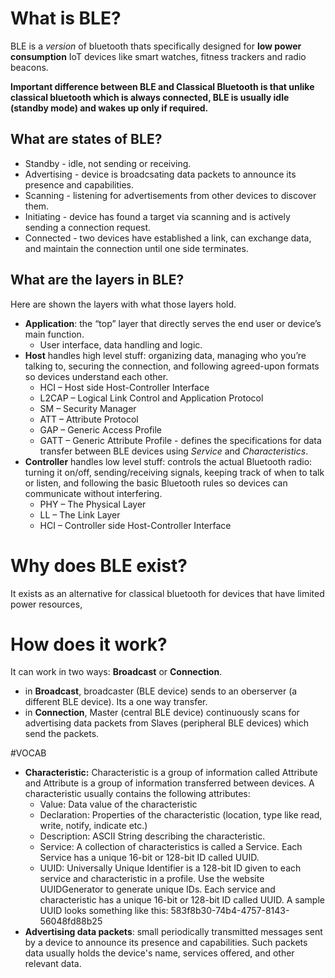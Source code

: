 # What is BLE?
BLE is a *version* of bluetooth thats specifically designed for **low power consumption** IoT devices like smart watches, fitness trackers and radio beacons.

**Important difference between BLE and Classical Bluetooth is that unlike classical bluetooth which is always connected, BLE is usually idle (standby mode) and wakes up only if required.**

## What are states of BLE?
- Standby - idle, not sending or receiving.
- Advertising - device is broadcsating data packets to announce its presence and capabilities.
- Scanning - listening for advertisements from other devices to discover them. 
- Initiating - device has found a target via scanning and is actively sending a connection request.
- Connected -  two devices have established a link, can exchange data, and maintain the connection until one side terminates.

## What are the layers in BLE?
Here are shown the layers with what those layers hold.
- **Application**: the “top” layer that directly serves the end user or device’s main function.
    - User interface, data handling and logic.
- **Host** handles high level stuff: organizing data, managing who you’re talking to, securing the connection, and following agreed-upon formats so devices understand each other.
    - HCI – Host side Host-Controller Interface
    - L2CAP – Logical Link Control and Application Protocol
    - SM – Security Manager
    - ATT – Attribute Protocol
    - GAP – Generic Access Profile
    - GATT – Generic Attribute Profile - defines the specifications for data transfer between BLE devices using *Service* and *Characteristics*.
- **Controller** handles low level stuff: controls the actual Bluetooth radio: turning it on/off, sending/receiving signals, keeping track of when to talk or listen, and following the basic Bluetooth rules so devices can communicate without interfering.
    - PHY – The Physical Layer
    - LL – The Link Layer
    - HCI – Controller side Host-Controller Interface


# Why does BLE exist?
It exists as an alternative for classical bluetooth for devices that have limited power resources,

# How does it work?
It can work in two ways: **Broadcast** or **Connection**. 
- in **Broadcast**, broadcaster (BLE device) sends to an oberserver (a different BLE device). Its a one way transfer.
- in **Connection**, Master (central BLE device) continuously scans for advertising data packets from Slaves (peripheral BLE devices) which send the packets.

 #VOCAB
- **Characteristic:** Characteristic is a group of information called Attribute and Attribute is a group of information transferred between devices. A characteristic usually contains the following attributes:
    - Value: Data value of the characteristic
    - Declaration: Properties of the characteristic (location, type like read, write, notify, indicate etc.)
    - Description: ASCII String describing the characteristic.
    - Service: A collection of characteristics is called a Service. Each Service has a unique 16-bit or 128-bit ID called UUID.
    - UUID: Universally Unique Identifier is a 128-bit ID given to each service and characteristic in a profile. Use the website UUIDGenerator to generate unique IDs. Each service and characteristic has a unique 16-bit or 128-bit ID called UUID. A sample UUID looks something like this: 583f8b30-74b4-4757-8143-56048fd88b25
- **Advertising data packets**: small periodically transmitted messages sent by a device to announce its presence and capabilities. Such packets data usually holds the device's  name, services offered, and other relevant data.